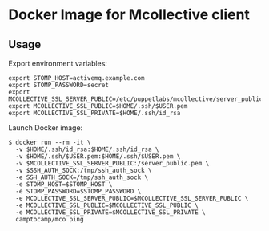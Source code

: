Docker Image for Mcollective client
===================================

Usage
-----

Export environment variables:
```
export STOMP_HOST=activemq.example.com
export STOMP_PASSWORD=secret
export MCOLLECTIVE_SSL_SERVER_PUBLIC=/etc/puppetlabs/mcollective/server_public.pem
export MCOLLECTIVE_SSL_PUBLIC=$HOME/.ssh/$USER.pem
export MCOLLECTIVE_SSL_PRIVATE=$HOME/.ssh/id_rsa
```

Launch Docker image:
```shell
$ docker run --rm -it \
  -v $HOME/.ssh/id_rsa:$HOME/.ssh/id_rsa \
  -v $HOME/.ssh/$USER.pem:$HOME/.ssh/$USER.pem \
  -v $MCOLLECTIVE_SSL_SERVER_PUBLIC:/server_public.pem \
  -v $SSH_AUTH_SOCK:/tmp/ssh_auth_sock \
  -e SSH_AUTH_SOCK=/tmp/ssh_auth_sock \
  -e STOMP_HOST=$STOMP_HOST \
  -e STOMP_PASSWORD=$STOMP_PASSWORD \
  -e MCOLLECTIVE_SSL_SERVER_PUBLIC=$MCOLLECTIVE_SSL_SERVER_PUBLIC \
  -e MCOLLECTIVE_SSL_PUBLIC=$MCOLLECTIVE_SSL_PUBLIC \
  -e MCOLLECTIVE_SSL_PRIVATE=$MCOLLECTIVE_SSL_PRIVATE \
  camptocamp/mco ping
```
